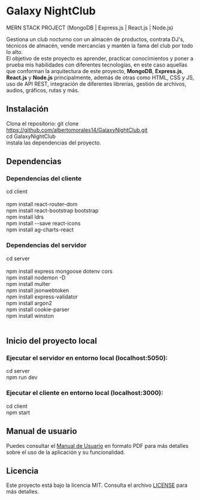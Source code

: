 # Galaxy NightClub

MERN STACK PROJECT (MongoDB | Express.js | React.js | Node.js)

Gestiona un club nocturno con un almacén de productos, contrata DJ's, técnicos de almacén, vende mercancías y mantén la fama del club por todo lo alto.<br>
El objetivo de este proyecto es aprender, practicar conocimientos y poner a prueba mis habilidades con diferentes tecnologías, en este caso aquellas que conforman la arquitectura de este proyecto, <b>MongoDB</b>, <b>Express.js</b>, <b>React.js</b> y <b>Node.js</b> principalmente, además de otras como HTML, CSS y JS, uso de API REST, integración de diferentes librerías, gestión de archivos, audios, gráficos, rutas y más.

## Instalación

Clona el repositorio: git clone https://github.com/albertomorales14/GalaxyNightClub.git<br>
cd GalaxyNightClub<br>
instala las dependencias del proyecto.<br>

## Dependencias

### Dependencias del cliente<br>
cd client<br><br>
npm install react-router-dom<br>
npm install react-bootstrap bootstrap<br>
npm install ldrs<br>
npm install --save react-icons<br>
npm install ag-charts-react<br>

### Dependencias del servidor<br>
cd server<br><br>
npm install express mongoose dotenv cors<br>
npm install nodemon -D<br>
npm install multer<br>
npm install jsonwebtoken<br>
npm install express-validator<br>
npm install argon2<br>
npm install cookie-parser<br>
npm install winston<br>
<br>
## Inicio del proyecto local<br>
### Ejecutar el servidor en entorno local (localhost:5050):<br>
cd server<br>
npm run dev<br>

### Ejecutar el cliente en entorno local (localhost:3000):<br>
cd client<br>
npm start<br>

## Manual de usuario
Puedes consultar el [Manual de Usuario](ENLACE_AL_PDF) en formato PDF para más detalles sobre el uso de la aplicación y su funcionalidad.

## Licencia

Este proyecto está bajo la licencia MIT. Consulta el archivo [LICENSE](LICENSE.md) para más detalles.
